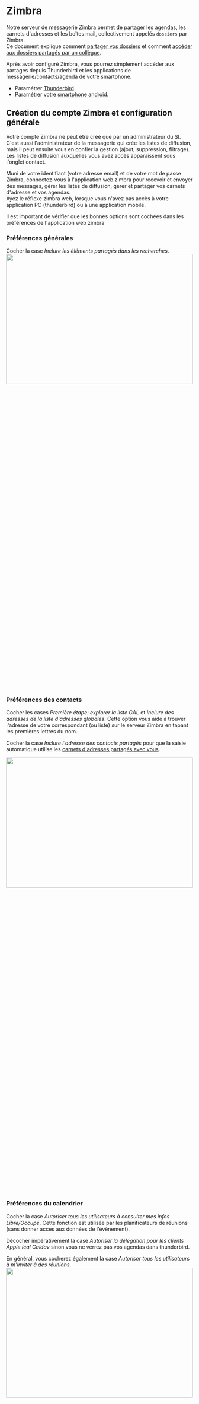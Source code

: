 # Zimbra

Notre serveur de messagerie Zimbra permet de partager les agendas, les carnets d'adresses et les boîtes mail, collectivement appelés `dossiers` par Zimbra.  
Ce document explique comment [partager vos dossiers](#partager-son-agenda-son-carnet-dadresses-sa-boîte-mail) et comment [accéder aux dossiers partagés par un collègue](#accéder-à-un-agenda-un-carnet-dadresses-ou-une-boîte-mail-partagés-avec-moi).

Après avoir configuré Zimbra, vous pourrez simplement accéder aux partages depuis Thunderbird et les applications de messagerie/contacts/agenda de votre smartphone.

- Paramétrer [Thunderbird](../Thunderbird/README.md).
- Paramétrer votre [smartphone android](../android/README.md).

## Création du compte Zimbra et configuration générale

Votre compte Zimbra ne peut être créé que par un administrateur du SI.  
C'est aussi l'administrateur de la messagerie qui crée les listes de diffusion, mais il peut ensuite vous en confier la gestion (ajout, suppression, filtrage). Les listes de diffusion auxquelles vous avez accès apparaissent sous l'onglet contact.

Muni de votre identifiant (votre adresse email) et de votre mot de passe Zimbra, connectez-vous à l'application web zimbra pour recevoir et envoyer des messages, gérer les listes de diffusion, gérer et partager vos carnets d'adresse et vos agendas.  
Ayez le réflexe zimbra web, lorsque vous n'avez pas accès à votre application PC (thunderbird) ou à une application mobile.

Il est important de vérifier que les bonnes options sont cochées dans les préférences de l'application web zimbra

### Préférences générales

Cocher la case _Inclure les éléments partagés dans les recherches_.
<img src="img/Préférences-Général.png" width="100%" height="30%">

### Préférences des contacts

Cocher les cases _Première étape: explorer la liste GAL_ et _Inclure des adresses de la liste d'adresses globales_. Cette option vous aide à trouver l'adresse de votre correspondant (ou liste) sur le serveur Zimbra en tapant les premières lettres du nom.

Cocher la case _Inclure l'adresse des contacts partagés_ pour que la saisie automatique utilise les [carnets d'adresses partagés avec vous](#accéder-à-un-agenda-un-carnet-dadresses-ou-une-boîte-mail-partagés-avec-moi).

<img src="img/Préférences-Contacts.png" width="100%" height="30%">

### Préférences du calendrier

Cocher la case _Autoriser tous les utilisateurs à consulter mes infos Libre/Occupé_. Cette fonction est utilisée par les planificateurs de réunions (sans donner accès aux données de l'évènement).

Décocher impérativement la case _Autoriser la délégation pour les clients Apple Ical Caldav_ sinon vous ne verrez pas vos agendas dans thunderbird.

En général, vous cocherez également la case _Autoriser tous les utilisateurs à m'inviter à des réunions_.
<img src="img/Préférences-Calendrier.png" width="100%" height="30%">

## Partager son agenda, son carnet d'adresses, sa boîte mail

Vous pouvez configurer le partage avec d'autres utilisateurs (ou listes d'utilisateurs) zimbra de votre boîte mail, de votre agenda ou de votre carnet d'adresses.

Le paramétrage des partages doit être réalisé dans l'appli web zimbra https://mail.espaces-naturels.fr/ :

- dans l'onglet `Préférences / Partage`,
- ou dans l'onglet `Mail, Contacts, Calendrier` en sélectionnant (clic droit) le calendrier, le carnet d'adresses ou le dossier de mail à partager.

<img src="img/partage.png" width="50%" height="30%">

### Gérer les partages actifs

<img src="img/mes_partages.png" width="70%" height="30%">

L'onglet `Préférences / Partage / Dossiers partagés par moi` vous permet de contrôler les partages actifs, de modifier les droits ou de révoquer un partage.

### Partage à activer impérativement

Il est **nécessaire** de partager votre agenda avec agenda@mercantour-parcnational.fr en lui donnant le rôle de visionneur. Ce partage permet à l'application http://agenda.mercantour.local (sur le réseau interne) d'accéder à votre agenda et de le visualiser sous une forme expurgée (le titre des évènements publics est révélé, le détail des évènements reste masqué). Vos rendez-vous privés sont entièrement masqués.

### Partages optionnels

Vous pouvez partager votre agenda avec des utilisateurs identifiés, avec des groupes d'utilisateurs (par exemple la liste de diffusion de votre service) ou avec tous les collègues (partage avec la liste de diffusion générale mercantour@mercantour-parcnational.fr ).  
Vous pouvez également partager un carnet d'adresses ou une boîte mail en suivant la même procédure.

Pour chaque partage, vous devez préciser le rôle attribué au collègue avec qui vous partagez vos dossiers: visionneur ou gestionnaire.
Ces partages ciblés vont permettre à vos collègues d'accéder de façon sécurisée en se connectant avec leur identifiant (et leur mot de passe) à vos dossiers depuis n'importe laquelle de leurs applications de messagerie/agenda/carnet d'adresses : zimbra web, thunderbird sur PC, mail, contacts et agenda sur smartphone.

### Partages à désactiver impérativement

**Supprimer les partages avec public**. N'importe qui sur Internet pourrait voir vos agendas, la liste de vos interlocuteurs, les mots de passe de connexion aux visioconférences, les informations confidentielles contenues dans les évènements.

## Accéder à un agenda, un carnet d'adresses ou une boîte mail partagés avec moi

Un collègue a partagé avec vous son agenda, son carnet d'adresses ou sa boîte mail.  
Voici comment y accéder.

Vous **devez** accepter le partage dans l'appli web zimbra https://mail.espaces-naturels.fr/ pour que ce partage soit détecté par vos applications de messagerie/calendrier/carnet d'adresses et soit visible également dans les pages mail/contacts et agenda de Zimbra Web.  
Si vous n'acceptez pas le partage, il n'apparaîtra sur votre application de messagerie/calendrier/carnet d'adresses que si vous saisissez l'URL correspondant au partage (c'est beaucoup plus compliqué).

### Accepter un partage depuis l'onglet Préférences

Ouvrez l'onglet `Préférences / Partage` ou vous trouverez la section `Dossiers partagés avec moi mais que je n'ai pas encore acceptés` et celle des `Dossiers partagés et déjà acceptés`

<img src="img/partage_avec_moi.png" width="70%" height="30%">

Vous verrez les dossiers partagés avec vous `dans le cadre d'une liste de distribution`.

- N'acceptez que les dossiers que vous voulez voir apparaître dans zimbra et sur votre mobile, c'est dire ceux des collègues avec lesquels vous interagissez très régulièrement.
- Pensez que l'application http://agenda.mercantour.local vous permet de consulter occasionnellement les autres agendas.
- Pensez également que thunderbird intègre un outil de planification de réunion qui connaît la disponibilité de chaque agent.

Vous verrez également les `dossiers partagés avec vous par un utilisateur spécifique` en utilisant le formulaire de recherche (entrez le nom de votre collègue). En toute logique, vous accepterez ce partage.

La section des `Dossiers partagés et déjà acceptés` vous permet de visualiser l'ensemble des dossiers partagés ajoutés à votre compte Zimbra. Pour renoncer à un partage déjà accepté et qui ne vous intéresse plus, voir [ci-dessous](#accepter-un-partage-depuis-longlet-calendrier-mail-contacts).

### Accepter ou renoncer à un partage depuis l'onglet Calendrier, Mail, Contacts

Vous pouvez également rechercher un partage à partir de l'onglet `Mail, Contacts, Calendrier` en cliquant sur la petite roue des options en haut à gauche de la liste des dossiers, puis `Rechercher des partages`.

Pour ne plus voir un dossier partagé avec vous, il suffit de faire un clic droit sur le dossier et de cliquer sur Supprimer.

### Partages utiles

Il est important d'accepter l'invitation de partage du carnet d'adresses `Contacts` de `agents@mercantour-parcnational.fr`. Ce carnet d'adresses géré par le SI contient les contacts de l'ensemble des agents, il vous servira en particulier à déterminer qui vous appelle sur votre mobile et à compléter automatiquement les adresses de vos destinataires (une fonctionnalité qui existait avec Exchange, mais limitée à la liste d'adresses globale de Zimbra, excluant les carnets d'adresse partagés).

Vous pouvez également importer l'agenda commun du Parc, partagé par `agenda@mercantour-parcnational.fr`.

Certains services ont mis en place des agendas partagés, des carnets d'adresse partagés de contacts externes, usez et abusez de ces sources d'information.
